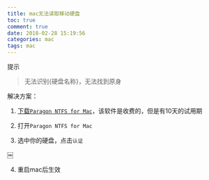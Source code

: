 ```yaml
---
title: mac无法读取移动硬盘
toc: true
comment: true
date: 2018-02-28 15:19:56
categories: mac
tags: mac
---
```



提示 

> 无法识别{硬盘名称}，无法找到原身


<!--more-->

解决方案：

1. [下载`Paragon NTFS for Mac`](https://www.paragon-software.com/home/ntfs-mac/)，该软件是收费的，但是有10天的试用期

2. 打开`Paragon NTFS for Mac`

3. 选中你的硬盘，点击`认证`

￼

4. 重启mac后生效




